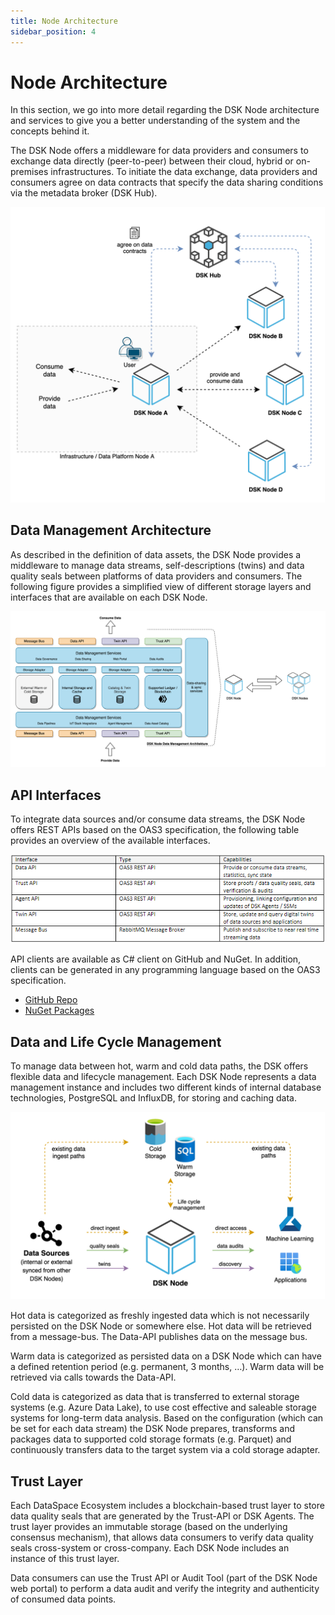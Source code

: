 ```yaml
---
title: Node Architecture
sidebar_position: 4
---
```


# Node Architecture

In this section, we go into more detail regarding the DSK Node architecture and services to give you a better understanding of the system and the concepts behind it.

The DSK Node offers a middleware for data providers and consumers to exchange data directly (peer-to-peer) between their cloud, hybrid or on-premises infrastructures. To initiate the data exchange, data providers and consumers agree on data contracts that specify the data sharing conditions via the metadata broker (DSK Hub).

![Node Architecture](../img/introduction/node_architecture.png)

## Data Management Architecture

As described in the definition of data assets, the DSK Node provides a middleware to manage data streams, self-descriptions (twins) and data quality seals between platforms of data providers and consumers. The following figure provides a simplified view of different storage layers and interfaces that are available on each DSK Node.

![Data Management Architecture](../img/introduction/datamgmt_architecture.png)

## API Interfaces

To integrate data sources and/or consume data streams, the DSK Node offers REST APIs based on the OAS3 specification, the following table provides an overview of the available interfaces.

![API Table](../img/introduction/APITable.png)

API clients are available as C# client on GitHub and NuGet. In addition, clients can be generated in any programming language based on the OAS3 specification.

- [GitHub Repo](https://github.com/tributech-solutions/tributech-dsk-api-clients)
- [NuGet Packages](https://www.nuget.org/profiles/Tributech)

## Data and Life Cycle Management

To manage data between hot, warm and cold data paths, the DSK offers flexible data and lifecycle management. Each DSK Node represents a data management instance and includes two different kinds of internal database technologies, PostgreSQL and InfluxDB, for storing and caching data.

![Lifecycle Management](../img/introduction/lifecycle_mgmt.png)

Hot data is categorized as freshly ingested data which is not necessarily persisted on the DSK Node or somewhere else. Hot data will be retrieved from a message-bus. The Data-API publishes data on the message bus.

Warm data is categorized as persisted data on a DSK Node which can have a defined retention period (e.g. permanent, 3 months, …). Warm data will be retrieved via calls towards the Data-API.

Cold data is categorized as data that is transferred to external storage systems (e.g. Azure Data Lake), to use cost effective and saleable storage systems for long-term data analysis. Based on the configuration (which can be set for each data stream) the DSK Node prepares, transforms and packages data to supported cold storage formats (e.g. Parquet) and continuously transfers data to the target system via a cold storage adapter.

## Trust Layer

Each DataSpace Ecosystem includes a blockchain-based trust layer to store data quality seals that are generated by the Trust-API or DSK Agents. The trust layer provides an immutable storage (based on the underlying consensus mechanism), that allows data consumers to verify data quality seals cross-system or cross-company. Each DSK Node includes an instance of this trust layer.

Data consumers can use the Trust API or Audit Tool (part of the DSK Node web portal) to perform a data audit and verify the integrity and authenticity of consumed data points.
